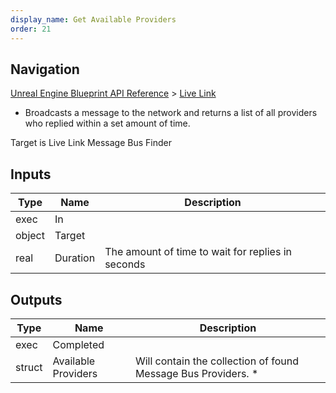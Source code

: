 ```yaml
---
display_name: Get Available Providers
order: 21
---
```

## Navigation

[Unreal Engine Blueprint API Reference](https://dev.epicgames.com/documentation/en-us/unreal-engine/BlueprintAPI) > [Live Link](https://dev.epicgames.com/documentation/en-us/unreal-engine/BlueprintAPI/LiveLink)

- Broadcasts a message to the network and returns a list of all providers who replied within a set amount of time.

Target is Live Link Message Bus Finder

## Inputs

| Type | Name | Description |
| --- | --- | --- |
| exec | In |  |
| object | Target |  |
| real | Duration | The amount of time to wait for replies in seconds |

## Outputs

| Type | Name | Description |
| --- | --- | --- |
| exec | Completed |  |
| struct | Available Providers | Will contain the collection of found Message Bus Providers. * |
